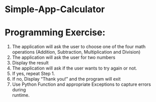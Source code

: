 # Simple-App-Calculator

# Programming Exercise:
1.  The application will ask the user to choose one of the 
      four math operations (Addition, Subtraction, Multiplication and Division)
2.  The application will ask the user for two numbers
3.  Display the result
4. The application will ask if the user wants to try again or not.
5. If yes, repeat Step 1.
6. If no, Display “Thank you!” and the program will exit 
7. Use Python Function and appropriate Exceptions to capture errors during   
    runtime.
